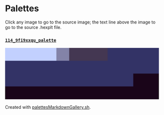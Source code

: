 # Palettes

Click any image to go to the source image; the text line above the image to go to the source .hexplt file.

### [`114_9fi9xxqu_palette`](114_9fi9xxqu_palette.hexplt)

[ ![114_9fi9xxqu_palette.png](114_9fi9xxqu_palette.png) ](114_9fi9xxqu_palette.png)

Created with [palettesMarkdownGallery.sh](https://github.com/earthbound19/_ebDev/blob/master/scripts/imgAndVideo/palettesMarkdownGallery.sh).